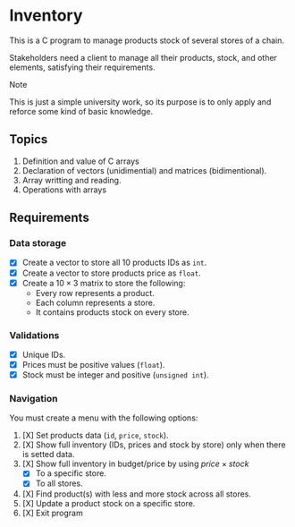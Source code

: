 # Inventory
This is a C program to manage products stock of several stores of a chain.

Stakeholders need a client to manage all their products, stock, and other elements, satisfying their requirements.

> [!NOTE]
> This is just a simple university work, so its purpose is to only apply and reforce some kind of basic knowledge.

## Topics
1. Definition and value of C arrays
2. Declaration of vectors (unidimential) and matrices (bidimentional).
3. Array writting and reading.
4. Operations with arrays

## Requirements
### Data storage
- [X] Create a vector to store all 10 products IDs as `int`.
- [X] Create a vector to store products price as `float`.
- [X] Create a $10 \times 3$ matrix to store the following:
  - Every row represents a product.
  - Each column represents a store.
  - It contains products stock on every store.

### Validations
- [X] Unique IDs.
- [X] Prices must be positive values (`float`).
- [X] Stock must be integer and positive (`unsigned int`).

### Navigation
You must create a menu with the following options:

1. [X] Set products data (`id`, `price`, `stock`).
2. [X] Show full inventory (IDs, prices and stock by store) only when there is setted data.
3. [X] Show full inventory in budget/price by using $price \times stock$
   - [X] To a specific store.
   - [X] To all stores.
4. [X] Find product(s) with less and more stock across all stores.
5. [X] Update a product stock on a specific store.
6. [X] Exit program